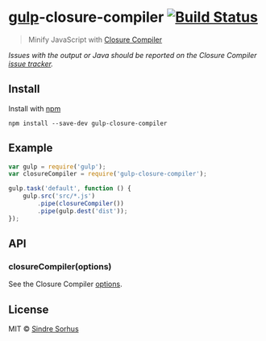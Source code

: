 # [gulp](https://github.com/wearefractal/gulp)-closure-compiler [![Build Status](https://secure.travis-ci.org/sindresorhus/gulp-closure-compiler.png?branch=master)](http://travis-ci.org/sindresorhus/gulp-closure-compiler)

> Minify JavaScript with [Closure Compiler](https://github.com/dcodeIO/ClosureCompiler.js)

*Issues with the output or Java should be reported on the Closure Compiler [issue tracker](https://github.com/dcodeIO/ClosureCompiler.js/issues).*


## Install

Install with [npm](https://npmjs.org/package/gulp-closure-compiler)

```
npm install --save-dev gulp-closure-compiler
```


## Example

```js
var gulp = require('gulp');
var closureCompiler = require('gulp-closure-compiler');

gulp.task('default', function () {
	gulp.src('src/*.js')
		.pipe(closureCompiler())
		.pipe(gulp.dest('dist'));
});
```


## API

### closureCompiler(options)

See the Closure Compiler [options](https://github.com/dcodeIO/ClosureCompiler.js#closurecompiler-api).


## License

MIT © [Sindre Sorhus](http://sindresorhus.com)

